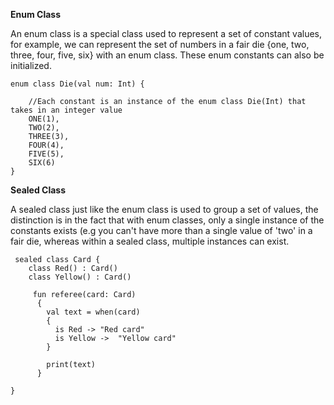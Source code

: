 **Enum Class**

An enum class is a special class used to represent a set of constant values, for example, we can represent 
the set of numbers in a fair die {one, two, three, four, five, six} with an enum class. These enum constants can also be initialized.
```
enum class Die(val num: Int) {

    //Each constant is an instance of the enum class Die(Int) that takes in an integer value
    ONE(1), 
    TWO(2), 
    THREE(3), 
    FOUR(4), 
    FIVE(5), 
    SIX(6)
}
```
  
  **Sealed Class**
  
 A sealed class just like the enum class is used to group a set of values, the distinction is in the fact that with enum classes, only a single
 instance of the constants exists (e.g you can't have more than a single value of 'two' in a fair die, whereas within a
 sealed class, multiple instances can exist.
 
``` 
 sealed class Card {
    class Red() : Card()
    class Yellow() : Card()
    
     fun referee(card: Card)
      {
        val text = when(card) 
        {
          is Red -> "Red card"
          is Yellow ->  "Yellow card"
        }
      
        print(text)
      }

}
```
